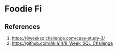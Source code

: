 # Foodie Fi

## References

1. https://8weeksqlchallenge.com/case-study-3/
2. https://github.com/Akia14/8_Week_SQL_Challenge